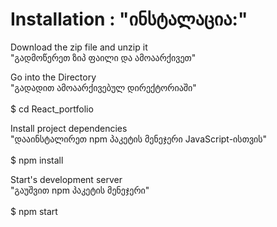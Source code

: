 # Installation : "ინსტალაცია:"

Download the zip file and unzip it</br>
"გადმოწერეთ ზიპ ფაილი და ამოაარქივეთ"

Go into the Directory</br>
"გადადით ამოაარქივებულ დირექტორიაში"</br></br>
$ cd React_portfolio</br>


Install project dependencies</br>
"დააინსტალირეთ npm პაკეტის მენეჯერი JavaScript-ისთვის"</br></br>
$ npm install

Start's development server</br>
"გაუშვით npm პაკეტის მენეჯერი"</br></br>
$ npm start
